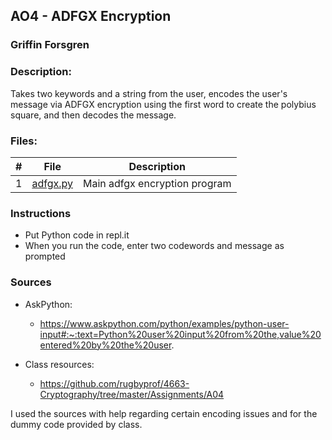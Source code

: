 ## AO4 - ADFGX Encryption
### Griffin Forsgren
### Description:
Takes two keywords and a string from the user, encodes the user's message via ADFGX encryption using the first word to create the polybius square, and then decodes the message. 

### Files:
|   #   | File                       | Description                                                |
| :---: | -------------------------- | ---------------------------------------------------------- |
|   1   | [adfgx.py](./adfgx.py)     | Main adfgx encryption program                              |

### Instructions
- Put Python code in repl.it
- When you run the code, enter two codewords and message as prompted

### Sources
  - AskPython:
    - https://www.askpython.com/python/examples/python-user-input#:~:text=Python%20user%20input%20from%20the,value%20entered%20by%20the%20user.
    
  - Class resources:
    - https://github.com/rugbyprof/4663-Cryptography/tree/master/Assignments/A04
  
  I used the sources with help regarding certain encoding issues and for the dummy code provided by class. 
